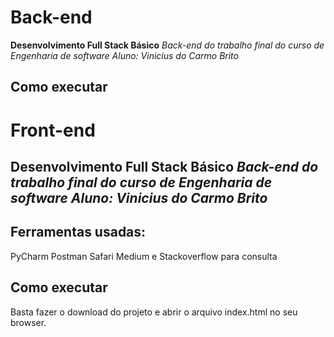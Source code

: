 # Back-end

**Desenvolvimento Full Stack Básico**
*Back-end do trabalho final do curso de Engenharia de software*
*Aluno: Vinicius do Carmo Brito*

## Como executar

# Front-end

**Desenvolvimento Full Stack Básico**
*Back-end do trabalho final do curso de Engenharia de software*
*Aluno: Vinicius do Carmo Brito*
---

## Ferramentas usadas:
PyCharm
Postman
Safari
Medium e Stackoverflow para consulta


## Como executar

Basta fazer o download do projeto e abrir o arquivo index.html no seu browser.

